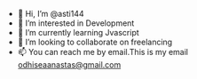 - 👋 Hi, I’m @asti144
- 👀 I’m interested in Development
- 🌱 I’m currently learning Jvascript
- 💞️ I’m looking to collaborate on freelancing
- 📫 You can reach me by email.This is my email odhiseaanastas@gmail.com

<!---
asti144/asti144 is a ✨ special ✨ repository because its `README.md` (this file) appears on your GitHub profile.
You can click the Preview link to take a look at your changes.
--->
